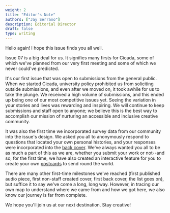```yaml
---
weight: 2
title: "Editor's Note"
authors: ["Jay Serrano"]
description: Editorial Director
draft: false
type: writing
---
```


Hello again! I hope this issue finds you all well.

Issue 07 is a big deal for us. It signifies many firsts for Cicada, some of which we've planned from our very first meeting and some of which we never could've predicted. 

It's our first issue that was open to submissions from the general public. When we started Cicada, university policy prohibited us from soliciting outside submissions, and even after we moved on, it took awhile for us to take the plunge. We received a high volume of submissions, and this ended up being one of our most competitive issues yet. Seeing the variation in your stories and lives was rewarding and inspiring. We will continue to keep submissions and staff open to anyone; we believe this is the best way to accomplish our mission of nurturing an accessible and inclusive creative community. 

It was also the first time we incorporated survey data from our community into the issue's design. We asked you all to anonymously respond to questions that located your own personal histories, and your responses were incorporated into the [back cover](/issue-7/back-cover). We've always wanted you all to be as much a part of this as we are, whether you submit your work or not--and so, for the first time, we have also created an interactive feature for you to create your own [postcards](/issue-7/postcard-generator) to send round the world.

There are many other first-time milestones we've reached (first published audio piece, first non-staff created cover, first back cover, the list goes on), but suffice it to say we've come a long, long way. However, in tracing our own map to understand where we came from and how we got here, we also know our journey is far from complete.

We hope you'll join us at our next destination. Stay creative!